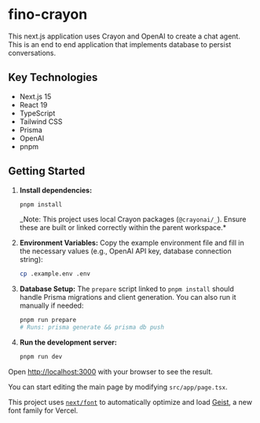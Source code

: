 # fino-crayon

This next.js application uses Crayon and OpenAI to create a chat agent. This is an end to end application that implements database to persist conversations.

## Key Technologies

- Next.js 15
- React 19
- TypeScript
- Tailwind CSS
- Prisma
- OpenAI
- pnpm

## Getting Started

1.  **Install dependencies:**

    ```bash
    pnpm install
    ```

    _Note: This project uses local Crayon packages (`@crayonai/_`). Ensure these are built or linked correctly within the parent workspace.\*

2.  **Environment Variables:**
    Copy the example environment file and fill in the necessary values (e.g., OpenAI API key, database connection string):

    ```bash
    cp .example.env .env
    ```

3.  **Database Setup:**
    The `prepare` script linked to `pnpm install` should handle Prisma migrations and client generation. You can also run it manually if needed:

    ```bash
    pnpm run prepare
    # Runs: prisma generate && prisma db push
    ```

4.  **Run the development server:**
    ```bash
    pnpm run dev
    ```

Open [http://localhost:3000](http://localhost:3000) with your browser to see the result.

You can start editing the main page by modifying `src/app/page.tsx`.

This project uses [`next/font`](https://nextjs.org/docs/app/building-your-application/optimizing/fonts) to automatically optimize and load [Geist](https://vercel.com/font), a new font family for Vercel.
